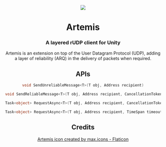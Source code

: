 <div align=center>   
<img src="Graphics/artemis.png">

# Artemis
### A layered rUDP client for Unity
  Artemis is an extension on top of the User Datagram Protocol (UDP), adding a layer of reliability (ARQ) in the delivery of packets when required.
</div>

<div align=center>
  
## APIs
```csharp
void SendUnreliableMessage<T>(T obj, Address recipient)
```
  
```csharp
void SendReliableMessage<T>(T obj, Address recipient, CancellationToken ct = default)
```
  
```csharp
Task<object> RequestAsync<T>(T obj, Address recipient, CancellationToken ct = default) 
```
  
```csharp
Task<object> RequestAsync<T>(T obj, Address recipient, TimeSpan timeout, CancellationToken ct = default)
```

</div>

<div align=center>
  
## Credits
<a href="https://www.flaticon.com/free-icons/artemis" title="artemis icons">Artemis icon created by max.icons - Flaticon</a>
</div>
